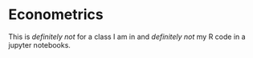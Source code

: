 # Econometrics

This is _definitely not_ for a class I am in and _definitely not_ my R code in a jupyter notebooks.

